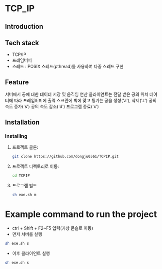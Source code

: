 # TCP_IP

## Introduction

## Tech stack
- TCP/IP
- 프레임버퍼
- 스레드 : POSIX 스레드(pthread)를 사용하여 다중 스레드 구현

## Feature
서버에서 공에 대한 데이터 저장 및 움직임 연산
클라이언트는 전달 받은 공의 위치 데이터에 따라 프레임버퍼에 출력
스크린에 벽에 맞고 튕기는 공을 생성('a'), 삭제('z')
공의 속도 증가('s')
공의 속도 감소('d')
프로그램 종료('x')

## Installation

### Installing

1. 프로젝트 클론:
    ```sh
    git clone https://github.com/dongju0561/TCPIP.git
    ```
2. 프로젝트 디렉토리로 이동:
    ```sh
    cd TCPIP
    ```
3. 프로그램 빌드
    ```sh
    sh exe.sh m
    ```

# Example command to run the project
- ctrl + Shift + F2~F5 입력(가상 콘솔로 이동)
- 먼저 서버를 실행
```sh
sh exe.sh s
```
- 이후 클라이언트 실행
```sh
sh exe.sh s
```
